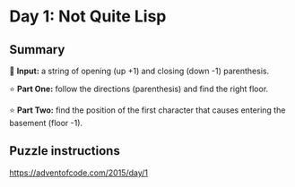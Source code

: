 # Day 1: Not Quite Lisp

## Summary

📃 **Input:** a string of opening (up +1) and closing (down -1) parenthesis.

⭐ **Part One:** follow the directions (parenthesis) and find the right floor.

⭐ **Part Two:** find the position of the first character that causes entering the basement (floor -1).

## Puzzle instructions
https://adventofcode.com/2015/day/1